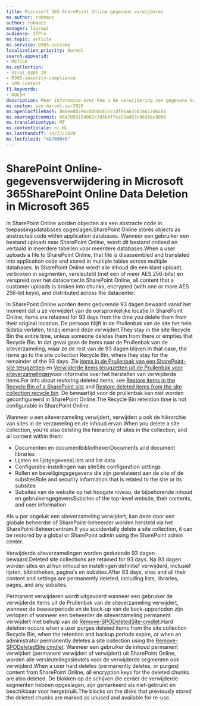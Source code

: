 ```yaml
---
title: Microsoft 365 SharePoint Online gegevens verwijderen
ms.author: robmazz
author: robmazz
manager: laurawi
audience: ITPro
ms.topic: article
ms.service: O365-seccomp
localization_priority: Normal
search.appverid:
- MET150
ms.collection:
- Strat_O365_IP
- M365-security-compliance
- SPO_Content
f1.keywords:
- NOCSH
description: Meer informatie over hoe u de verwijdering van gegevens kunt gebruiken in SharePoint Online, bijvoorbeeld waar verwijderde inhoud is opgeslagen en voor hoelang.
ms.custom: seo-marvel-apr2020
ms.openlocfilehash: 888ee807e6cd4ddc435c1df86a63502a617d6cb8
ms.sourcegitcommit: 6647055154002c7d3b8f7ce25ad53c9636bc8066
ms.translationtype: MT
ms.contentlocale: nl-NL
ms.lasthandoff: 10/27/2020
ms.locfileid: "48769040"
---
```

# <a name="sharepoint-online-data-deletion-in-microsoft-365"></a><span data-ttu-id="60d79-103">SharePoint Online-gegevensverwijdering in Microsoft 365</span><span class="sxs-lookup"><span data-stu-id="60d79-103">SharePoint Online Data Deletion in Microsoft 365</span></span>

<span data-ttu-id="60d79-104">In SharePoint Online worden objecten als een abstracte code in toepassingsdatabases opgeslagen.</span><span class="sxs-lookup"><span data-stu-id="60d79-104">SharePoint Online stores objects as abstracted code within application databases.</span></span> <span data-ttu-id="60d79-105">Wanneer een gebruiker een bestand uploadt naar SharePoint Online, wordt dit bestand ontleed en vertaald in meerdere tabellen voor meerdere databases.</span><span class="sxs-lookup"><span data-stu-id="60d79-105">When a user uploads a file to SharePoint Online, that file is disassembled and translated into application code and stored in multiple tables across multiple databases.</span></span> <span data-ttu-id="60d79-106">In SharePoint Online wordt alle inhoud die een klant uploadt, verbroken in segmenten, versleuteld (met een of meer AES 256-bits) en verspreid over het datacenter.</span><span class="sxs-lookup"><span data-stu-id="60d79-106">In SharePoint Online, all content that a customer uploads is broken into chunks, encrypted (with one or more AES 256-bit keys), and distributed across the datacenter.</span></span> 

<span data-ttu-id="60d79-107">In SharePoint Online worden items gedurende 93 dagen bewaard vanaf het moment dat u ze verwijdert van de oorspronkelijke locatie.</span><span class="sxs-lookup"><span data-stu-id="60d79-107">In SharePoint Online, items are retained for 93 days from the time you delete them from their original location.</span></span> <span data-ttu-id="60d79-108">De persoon blijft in de Prullenbak van de site het hele tijdstip verlaten, tenzij iemand deze verwijdert.</span><span class="sxs-lookup"><span data-stu-id="60d79-108">They stay in the site Recycle Bin the entire time, unless someone deletes them from there or empties that Recycle Bin.</span></span> <span data-ttu-id="60d79-109">In dat geval gaan de items naar de Prullenbak van de siteverzameling, waar ze de rest van de 93 dagen blijven.</span><span class="sxs-lookup"><span data-stu-id="60d79-109">In that case, the items go to the site collection Recycle Bin, where they stay for the remainder of the 93 days.</span></span> <span data-ttu-id="60d79-110">Zie [items in de Prullenbak van een SharePoint-site terugzetten](https://support.office.com/article/6df466b6-55f2-4898-8d6e-c0dff851a0be#ID0EAADAAA=Online
) en [Verwijderde items terugzetten uit de Prullenbak voor siteverzamelingen](https://support.office.com/article/5fa924ee-16d7-487b-9a0a-021b9062d14b)voor informatie over het herstellen van verwijderde items.</span><span class="sxs-lookup"><span data-stu-id="60d79-110">For info about restoring deleted items, see [Restore items in the Recycle Bin of a SharePoint site](https://support.office.com/article/6df466b6-55f2-4898-8d6e-c0dff851a0be#ID0EAADAAA=Online
) and [Restore deleted items from the site collection recycle bin](https://support.office.com/article/5fa924ee-16d7-487b-9a0a-021b9062d14b).</span></span> <span data-ttu-id="60d79-111">De bewaartijd voor de prullenbak kan niet worden geconfigureerd in SharePoint Online.</span><span class="sxs-lookup"><span data-stu-id="60d79-111">The Recycle Bin retention time is not configurable in SharePoint Online.</span></span>

<span data-ttu-id="60d79-112">Wanneer u een siteverzameling verwijdert, verwijdert u ook de hiërarchie van sites in de verzameling en de inhoud ervan.</span><span class="sxs-lookup"><span data-stu-id="60d79-112">When you delete a site collection, you're also deleting the hierarchy of sites in the collection, and all content within them:</span></span>

- <span data-ttu-id="60d79-113">Documenten en documentbibliotheken</span><span class="sxs-lookup"><span data-stu-id="60d79-113">Documents and document libraries</span></span>
- <span data-ttu-id="60d79-114">Lijsten en lijstgegevens</span><span class="sxs-lookup"><span data-stu-id="60d79-114">Lists and list data</span></span>
- <span data-ttu-id="60d79-115">Configuratie-instellingen van site</span><span class="sxs-lookup"><span data-stu-id="60d79-115">Site configuration settings</span></span>
- <span data-ttu-id="60d79-116">Rollen en beveiligingsgegevens die zijn gerelateerd aan de site of de subsites</span><span class="sxs-lookup"><span data-stu-id="60d79-116">Role and security information that is related to the site or its subsites</span></span>
- <span data-ttu-id="60d79-117">Subsites van de website op het hoogste niveau, de bijbehorende inhoud en gebruikersgegevens</span><span class="sxs-lookup"><span data-stu-id="60d79-117">Subsites of the top-level website, their contents, and user information</span></span>

<span data-ttu-id="60d79-118">Als u per ongeluk een siteverzameling verwijdert, kan deze door een globale beheerder of SharePoint-beheerder worden hersteld via het SharePoint-Beheercentrum.</span><span class="sxs-lookup"><span data-stu-id="60d79-118">If you accidentally delete a site collection, it can be restored by a global or SharePoint admin using the SharePoint admin center.</span></span>

<span data-ttu-id="60d79-119">Verwijderde siteverzamelingen worden gedurende 93 dagen bewaard.</span><span class="sxs-lookup"><span data-stu-id="60d79-119">Deleted site collections are retained for 93 days.</span></span> <span data-ttu-id="60d79-120">Na 93 dagen worden sites en al hun inhoud en instellingen definitief verwijderd, inclusief lijsten, bibliotheken, pagina's en subsites.</span><span class="sxs-lookup"><span data-stu-id="60d79-120">After 93 days, sites and all their content and settings are permanently deleted, including lists, libraries, pages, and any subsites.</span></span>

<span data-ttu-id="60d79-121">Permanent verwijderen wordt uitgevoerd wanneer een gebruiker de verwijderde items uit de Prullenbak van de siteverzameling verwijdert, wanneer de bewaarperiode en de back-up van de back-upperioden zijn verlopen of wanneer een beheerder de siteverzameling permanent verwijdert met behulp van de [Remove-SPODeletedSite-cmdlet](/powershell/module/sharepoint-online/Remove-SPODeletedSite?view=sharepoint-ps).</span><span class="sxs-lookup"><span data-stu-id="60d79-121">Hard deletion occurs when a user purges deleted items from the site collection Recycle Bin, when the retention and backup periods expire, or when an administrator permanently deletes a site collection using the [Remove-SPODeletedSite cmdlet](/powershell/module/sharepoint-online/Remove-SPODeletedSite?view=sharepoint-ps).</span></span> <span data-ttu-id="60d79-122">Wanneer een gebruiker de inhoud permanent verwijdert (permanent verwijdert of verwijdert) uit SharePoint Online, worden alle versleutelingssleutels voor de verwijderde segmenten ook verwijderd.</span><span class="sxs-lookup"><span data-stu-id="60d79-122">When a user hard deletes (permanently deletes, or purges) content from SharePoint Online, all encryption keys for the deleted chunks are also deleted.</span></span> <span data-ttu-id="60d79-123">De blokken op de schijven die eerder de verwijderde segmenten hebben opgeslagen, zijn gemarkeerd als niet-gebruikt en beschikbaar voor hergebruik.</span><span class="sxs-lookup"><span data-stu-id="60d79-123">The blocks on the disks that previously stored the deleted chunks are marked as unused and available for re-use.</span></span>
